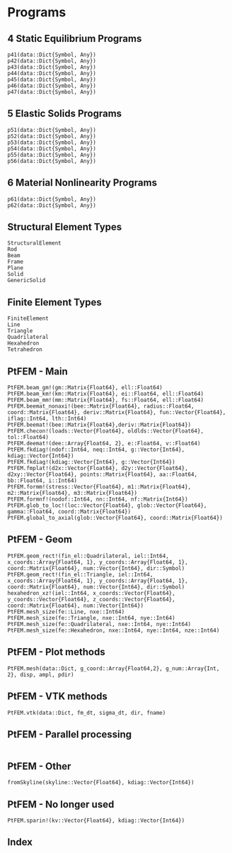 # Programs

## 4 Static Equilibrium Programs

```@docs
p41(data::Dict{Symbol, Any})
p42(data::Dict{Symbol, Any})
p43(data::Dict{Symbol, Any})
p44(data::Dict{Symbol, Any})
p45(data::Dict{Symbol, Any})
p46(data::Dict{Symbol, Any})
p47(data::Dict{Symbol, Any})
```

## 5 Elastic Solids Programs

```@docs
p51(data::Dict{Symbol, Any})
p52(data::Dict{Symbol, Any})
p53(data::Dict{Symbol, Any})
p54(data::Dict{Symbol, Any})
p55(data::Dict{Symbol, Any})
p56(data::Dict{Symbol, Any})
```

## 6 Material Nonlinearity Programs

```@docs
p61(data::Dict{Symbol, Any})
p62(data::Dict{Symbol, Any})
```

## Structural Element Types

```@docs
StructuralElement
Rod
Beam
Frame
Plane
Solid
GenericSolid
```

## Finite Element Types

```@docs
FiniteElement
Line
Triangle
Quadrilateral
Hexahedron
Tetrahedron
```

## PtFEM - Main

```@docs
PtFEM.beam_gm!(gm::Matrix{Float64}, ell::Float64)
PtFEM.beam_km!(km::Matrix{Float64}, ei::Float64, ell::Float64)
PtFEM.beam_mm!(mm::Matrix{Float64}, fs::Float64, ell::Float64)
PtFEM.beemat_nonaxi!(bee::Matrix{Float64}, radius::Float64, coord::Matrix{Float64}, deriv::Matrix{Float64}, fun::Vector{Float64}, iflag::Int64, lth::Int64)
PtFEM.beemat!(bee::Matrix{Float64},deriv::Matrix{Float64})
PtFEM.checon!(loads::Vector{Float64}, oldlds::Vector{Float64}, tol::Float64)
PtFEM.deemat!(dee::Array{Float64, 2}, e::Float64, v::Float64)
PtFEM.fkdiag!(ndof::Int64, neq::Int64, g::Vector{Int64}, kdiag::Vector{Int64})
PtFEM.fkdiag!(kdiag::Vector{Int64}, g::Vector{Int64})
PtFEM.fmplat!(d2x::Vector{Float64}, d2y::Vector{Float64}, d2xy::Vector{Float64}, points::Matrix{Float64}, aa::Float64, bb::Float64, i::Int64)
PtFEM.formm!(stress::Vector{Float64}, m1::Matrix{Float64}, m2::Matrix{Float64}, m3::Matrix{Float64})
PtFEM.formnf!(nodof::Int64, nn::Int64, nf::Matrix{Int64})
PtFEM.glob_to_loc!(loc::Vector{Float64}, glob::Vector{Float64}, gamma::Float64, coord::Matrix{Float64})
PtFEM.global_to_axial(glob::Vector{Float64}, coord::Matrix{Float64})
```

## PtFEM - Geom

```@docs
PtFEM.geom_rect!(fin_el::Quadrilateral, iel::Int64, x_coords::Array{Float64, 1}, y_coords::Array{Float64, 1}, coord::Matrix{Float64}, num::Vector{Int64}, dir::Symbol)
PtFEM.geom_rect!(fin_el::Triangle, iel::Int64, x_coords::Array{Float64, 1}, y_coords::Array{Float64, 1}, coord::Matrix{Float64}, num::Vector{Int64}, dir::Symbol)
hexahedron_xz!(iel::Int64, x_coords::Vector{Float64}, y_coords::Vector{Float64}, z_coords::Vector{Float64}, coord::Matrix{Float64}, num::Vector{Int64})
PtFEM.mesh_size(fe::Line, nxe::Int64)
PtFEM.mesh_size(fe::Triangle, nxe::Int64, nye::Int64)
PtFEM.mesh_size(fe::Quadrilateral, nxe::Int64, nye::Int64)
PtFEM.mesh_size(fe::Hexahedron, nxe::Int64, nye::Int64, nze::Int64)
```

## PtFEM - Plot methods

```@docs
PtFEM.mesh(data::Dict, g_coord::Array{Float64,2}, g_num::Array{Int, 2}, disp, ampl, pdir)
```

## PtFEM - VTK methods

```@docs
PtFEM.vtk(data::Dict, fm_dt, sigma_dt, dir, fname)
```

## PtFEM - Parallel processing

```@docs
```

## PtFEM - Other

```@docs
fromSkyline(skyline::Vector{Float64}, kdiag::Vector{Int64})
```

## PtFEM - No longer used

```@docs
PtFEM.sparin!(kv::Vector{Float64}, kdiag::Vector{Int64})
```

## Index
```@index
```
